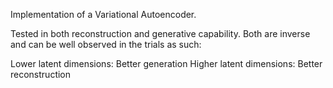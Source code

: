 Implementation of a Variational Autoencoder.

Tested in both reconstruction and generative capability. Both are inverse and can be well observed in the trials as such:

Lower latent dimensions: Better generation
Higher latent dimensions: Better reconstruction
